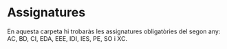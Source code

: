 # Assignatures
En aquesta carpeta hi trobaràs les assignatures obligatòries del segon any: AC, BD, CI, EDA, EEE, IDI, IES, PE, SO i XC.
